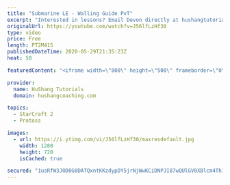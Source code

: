 ```yaml
---
title: "Submarine LE - Walling Guide PvT"
excerpt: "Interested in lessons? Email Devon directly at hushangtutorials@outlook.com ------------------------------------------------------------------------------------------------------- Want to support HuShang Tutorials directly? Patreon is a website where you can contribute a monthly donation that will help"
originalUrl: https://youtube.com/watch?v=J56lfLzHf30
type: video
price: Free
length: PT2M41S
publishedDateTime: 2020-05-29T21:35:23Z
heat: 50

featuredContent: "<iframe width=\"800\" height=\"500\" frameborder=\"0\" src=\"https://www.youtube.com/embed/J56lfLzHf30\" allow=\"accelerometer; autoplay; encrypted-media; gyroscope; picture-in-picture\" allowfullscreen></iframe>"

provider:
  name: HuShang Tutorials
  domain: hushangcoaching.com

topics:
  - StarCraft 2
  - Protoss

images:
  - url: https://i.ytimg.com/vi/J56lfLzHf30/maxresdefault.jpg
    width: 1280
    height: 720
    isCached: true

secured: "1usRfW3JOD0G0DATQxntKKzdypDY5jrNjWwKCiDNPJI87wQUlGV0XBlcm4ThINN+//veLGixbsqX7zZOkRH29NibVaDFl0iqyDtzkeVb1pNGKhJVKKt1Jb1m1QXQrwiEag8brFw+bQfbdhNVkOsvbpQEy7Diy0k2QGe5rAntUDu9Oni244RLj6HVuMwjYmXzjY5+Vf+wqqzYfV+CC/iJm4u2ExjxkudYH4dWPcbSW7hzlmprwnxWmKLLSaboSXO+1myo3c5FHiURGRUc/ucZsh+QDfmWMPhuL+TCtPErw8ZAvLD09p/Upz25XJANpGiac+ilm+yohCG5jN65Ve5KdTfUCuQ0o+KY3S028eai25Dds3ARkvQJLTbiMt2wvfPToexF0914Eu+xJ7fWh65duylOU98GWXIIbFmiNUzCmbo=;xCDf5TL/eyLCd0tRm0LUXQ=="
---
```


